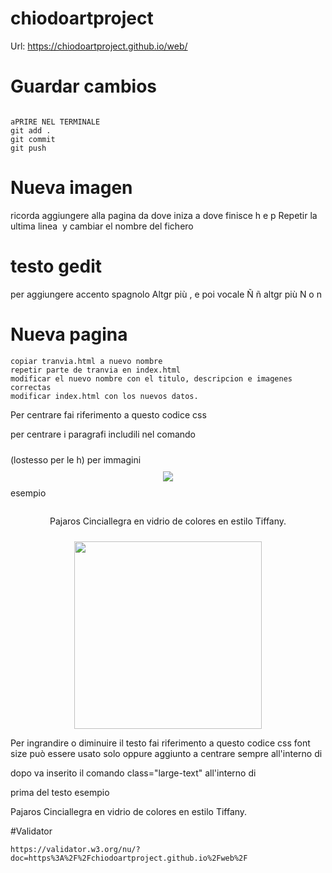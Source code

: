 # chiodoartproject
Url: 
https://chiodoartproject.github.io/web/
# Guardar cambios
```

aPRIRE NEL TERMINALE 
git add .
git commit
git push
```

# Nueva imagen
ricorda aggiungere alla pagina  da dove iniza a dove finisce h e p
Repetir la ultima linea <img src...> y cambiar el nombre del fichero


# testo gedit
per aggiungere accento spagnolo Altgr più , e poi vocale
Ñ ñ altgr più N o n

# Nueva pagina
```
copiar tranvia.html a nuevo nombre
repetir parte de tranvia en index.html
modificar el nuevo nombre con el titulo, descripcion e imagenes correctas
modificar index.html con los nuevos datos.
```


Per centrare fai riferimento a questo codice css
</title>
<style>
   .center {
        display: flex;
        justify-content: center;
        text-align: center; /* Centra il testo */
        margin: 10px 0;
    }
</style>
</head>

per centrare i paragrafi includili nel comando  <div class="center"> <paragrafo> </div> (lostesso per le h)
per immagini <div class="center"> <img src=output/img/> </div>
esempio

<div class="center">
<p>
Pajaros Cinciallegra en vidrio de colores en estilo Tiffany.
</p>
</div> 

<div class="center">
    <img src="output/cinciallegra1.jpg" width=300 />
</div>


Per ingrandire o diminuire il testo fai riferimento a questo codice css font size può essere usato solo oppure aggiunto a centrare sempre all'interno di <style> 

</title>
    <style>
    .large-text {
        font-size: 24px; /* Modifica la dimensione del font qui */
    }
</style>
<body>
 
 dopo va inserito il comando class="large-text" all'interno di <p> prima del testo
 esempio
 </h1>
<p class="large-text">
Pajaros Cinciallegra en vidrio de colores en estilo Tiffany.
</p>





























#Validator
```
https://validator.w3.org/nu/?doc=https%3A%2F%2Fchiodoartproject.github.io%2Fweb%2F
```

